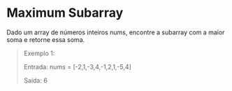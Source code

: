 # Maximum Subarray

Dado um array de números inteiros nums, encontre a subarray com a maior soma e retorne essa soma.


> Exemplo 1:
> 
> Entrada: nums = [-2,1,-3,4,-1,2,1,-5,4]
> 
> Saída: 6
